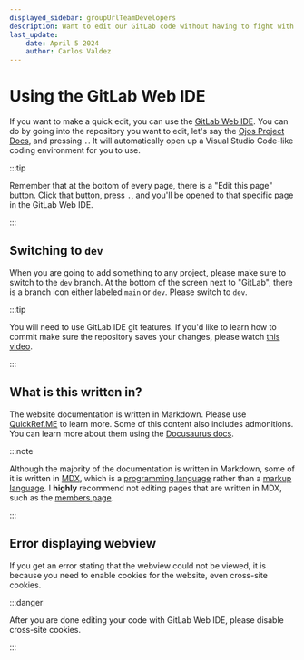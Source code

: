 ```yaml
---
displayed_sidebar: groupUrlTeamDevelopers
description: Want to edit our GitLab code without having to fight with SSH? Learn how to use the GitLab IDE tool!
last_update:
    date: April 5 2024
    author: Carlos Valdez
---
```


# Using the GitLab Web IDE

If you want to make a quick edit, you can use the
[GitLab Web IDE](https://docs.gitlab.com/ee/user/project/web_ide/). You can do
by going into the repository you want to edit, let's say the
[Ojos Project Docs](https://gitlab.com/ojosproject/docs), and pressing `.`. It
will automatically open up a Visual Studio Code-like coding environment for you
to use.

:::tip

Remember that at the bottom of every page, there is a "Edit this page" button.
Click that button, press `.`, and you'll be opened to that specific page in the
GitLab Web IDE.

:::

## Switching to `dev`

When you are going to add something to any project, please make sure to switch
to the `dev` branch. At the bottom of the screen next to "GitLab", there is a
branch icon either labeled `main` or `dev`. Please switch to `dev`.

:::tip

You will need to use GitLab IDE git features. If you'd like to learn how to
commit make sure the repository saves your changes, please watch
[this video](https://www.youtube.com/watch?v=i_23KUAEtUM).

:::

## What is this written in?

The website documentation is written in Markdown. Please use
[QuickRef.ME](https://quickref.me/markdown) to learn more. Some of this content
also includes admonitions. You can learn more about them using the
[Docusaurus docs](https://docusaurus.io/docs/markdown-features/admonitions).

:::note

Although the majority of the documentation is written in Markdown, some of it
is written in [MDX](https://mdxjs.com/), which is a
[programming language](https://en.wikipedia.org/wiki/Programming_language)
rather than a [markup language](https://en.wikipedia.org/wiki/Markup_language).
I **highly** recommend not editing pages that are written in MDX, such as the
[members page](/docs/url/members/).

:::

## Error displaying webview

If you get an error stating that the webview could not be viewed, it is because
you need to enable cookies for the website, even cross-site cookies.

:::danger

After you are done editing your code with GitLab Web IDE, please disable
cross-site cookies.

:::
